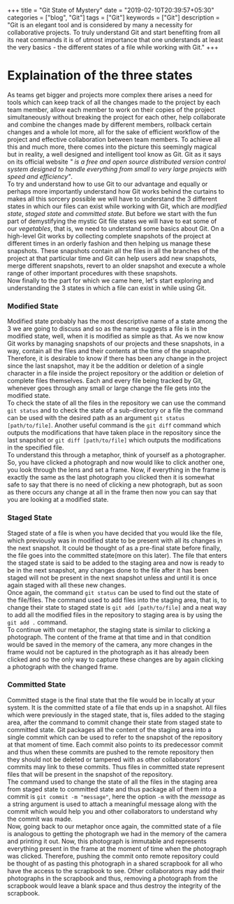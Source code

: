 +++
title = "Git State of Mystery"
date = "2019-02-10T20:39:57+05:30"
categories = ["blog", "Git"]
tags = ["Git"]
keywords = ["Git"]
description = "Git is an elegant tool and is considered by many a necessity for collaborative projects. To truly understand Git and start benefiting from all its neat commands it is of utmost importance that one understands at least the very basics - the different states of a file while working with Git."
+++

# Explaination of the three states

As teams get bigger and projects more complex there arises a need for tools which can keep track of all the changes made to the project by each team member, allow each member to work on their copies of the project simultaneously without breaking the project for each other, help collaborate and combine the changes made by different members, rollback certain changes and a whole lot more, all for the sake of efficient workflow of the project and effective collaboration between team members. To achieve all this and much more, there comes into the picture this seemingly magical but in reality, a well designed and intelligent tool know as Git. Git as it says on its official website *" is a free and open source distributed version control system designed to handle everything from small to very large projects with speed and efficiency"*.\
To try and understand how to use Git to our advantage and equally or perhaps more importantly understand how Git works behind the curtains to makes all this sorcery possible we will have to understand the 3 different states in which our files can exist while working with Git, which are *modified state*, *staged state* and *committed state*.
But before we start with the fun part of demystifying the mystic Git file states we will have to eat some of our *vegetables*, that is, we need to understand some basics about Git. On a high-level Git works by collecting complete snapshots of the project at different times in an orderly fashion and then helping us manage these snapshots. These snapshots contain all the files in all the branches of the project at that particular time and Git can help users add new snapshots, merge different snapshots, revert to an older snapshot and execute a whole range of other important procedures with these snapshots.\
Now finally to the part for which we came here, let's start exploring and understanding the 3 states in which a file can exist in while using Git.

### Modified State

Modified state probably has the most descriptive name of a state among the 3 we are going to discuss and so as the name suggests a file is in the modified state, well, when it is modified as simple as that. As we now know Git works by managing snapshots of our projects and these snapshots, in a way, contain all the files and their contents at the time of the snapshot. Therefore, it is desirable to know if there has been any change in the project since the last snapshot, may it be the addition or deletion of a single character in a file inside the project repository or the addition or deletion of complete files themselves. Each and every file being tracked by Git, whenever goes through any small or large change the file gets into the modified state.\
To check the state of all the files in the repository we can use the command `git status` and to check the state of a sub-directory or a file the command can be used with the desired path as an argument `git status [path/to/file]`. Another useful command is the `git diff` command which outputs the modifications that have taken place in the repository since the last snapshot or `git diff [path/to/file]` which outputs the modifications in the specified file.\
To understand this through a metaphor, think of yourself as a photographer. So, you have clicked a photograph and now would like to click another one, you look through the lens and set a frame. Now, if everything in the frame is exactly the same as the last photograph you clicked then it is somewhat safe to say that there is no need of clicking a new photograph, but as soon as there occurs any change at all in the frame then now you can say that you are looking at a modified state.

### Staged State

Staged state of a file is when you have decided that you would like the file, which previously was in modified state to be present with all its changes in the next snapshot. It could be thought of as a pre-final state before finally, the file goes into the committed state(more on this later). The file that enters the staged state is said to be added to the staging area and now is ready to be in the next snapshot, any changes done to the file after it has been staged will not be present in the next snapshot unless and until it is once again staged with all these new changes.\
Once again, the command `git status` can be used to find out the state of the file/files. The command used to add files into the staging area, that is, to change their state to staged state is `git add [path/to/file]` and a neat way to add all the modified files in the repository to staging area is by using the `git add .` command.\
To continue with our metaphor, the staging state is similar to clicking a photograph. The content of the frame at that time and in that condition would be saved in the memory of the camera, any more changes in the frame would not be captured in the photograph as it has already been clicked and so the only way to capture these changes are by again clicking a photograph with the changed frame.


### Committed State

Committed stage is the final state that the file would be in locally at your system. It is the committed state of a file that ends up in a snapshot. All files which were previously in the staged state, that is, files added to the staging area, after the command to commit change their state from staged state to committed state. Git packages all the content of the staging area into a single commit which can be used to refer to the snapshot of the repository at that moment of time. Each commit also points to its predecessor commit and thus when these commits are pushed to the remote repository then they should not be deleted or tampered with as other collaborators' commits may link to these commits. Thus files in committed state represent files that will be present in the snapshot of the repository.\
The command used to change the state of all the files in the staging area from staged state to committed state and thus package all of them into a commit is `git commit -m "message"`, here the option `-m` with the *message* as a string argument is used to attach a meaningful message along with the commit which would help you and other collaborators to understand why the commit was made.\
Now, going back to our metaphor once again, the committed state of a file is analogous to getting the photograph we had in the memory of the camera and printing it out. Now, this photograph is immutable and represents everything present in the frame at the moment of time when the photograph was clicked. Therefore, pushing the commit onto remote repository could be thought of as pasting this photograph in a shared scrapbook for all who have the access to the scrapbook to see. Other collaborators may add their photographs in the scrapbook and thus, removing a photograph from the scrapbook would leave a blank space and thus destroy the integrity of the scrapbook.

